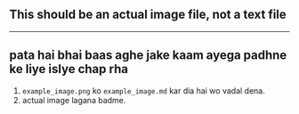 ## This should be an actual image file, not a text file
 ---
## pata hai bhai baas aghe jake kaam ayega padhne ke liye islye chap rha
1. `example_image.png` ko `example_image.md` kar dia hai wo vadal dena.
2. actual image lagana badme.
